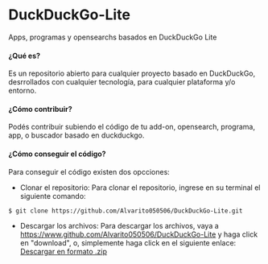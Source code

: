 # DuckDuckGo-Lite
Apps, programas y opensearchs basados en DuckDuckGo Lite


#### ¿Qué es?
Es un repositorio abierto para cualquier proyecto basado en DuckDuckGo, desrrollados con cualquier tecnología, para cualquier plataforma y/o entorno.

#### ¿Cómo contribuir?
Podés contribuir subiendo el código de tu add-on, opensearch, programa, app, o buscador basado en duckduckgo.

#### ¿Cómo conseguir el código?
Para conseguir el código existen dos opcciones:
+ Clonar el repositorio: Para clonar el repositorio, ingrese en su terminal el siguiente comando:
```shell
$ git clone https://github.com/Alvarito050506/DuckDuckGo-Lite.git
```
+ Descargar los archivos: Para descargar los archivos, vaya a <https://www.github.com/Alvarito050506/DuckDuckGo-Lite> y haga click en "download", o, simplemente haga click en el siguiente enlace:   
[Descargar en formato .zip](https://github.com/Alvarito050506/DuckDuckGo-Lite/archive/master.zip)
